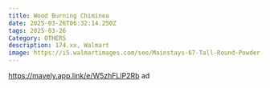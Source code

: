 ```yaml
---
title: Wood Burning Chiminea
date: 2025-03-26T06:32:14.250Z
tags: 2025-03-26
Category: OTHERS
description: 174.xx, Walmart
image: https://i5.walmartimages.com/seo/Mainstays-67-Tall-Round-Powder-Coated-Black-Finish-Steel-Wood-Burning-Chiminea_731d36aa-fe41-421d-98ba-93d7375feeb9.fdaae63f3d124137aa0a14655b956e8b.jpeg?odnHeight=2000&odnWidth=2000&odnBg=FFFFFF
---
```

https://mavely.app.link/e/W5zhFLlP2Rb   ad